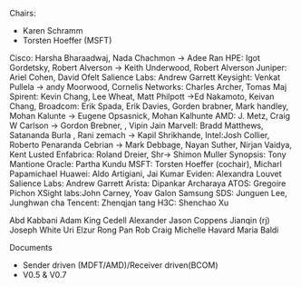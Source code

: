 Chairs:
- Karen Schramm
- Torsten Hoeffer (MSFT)

Cisco: Harsha Bharaadwaj, Nada Chachmon -> Adee Ran
HPE: Igot Gordetsky, Robert Alverson -> Keith Underwood, Robert Alverson
Juniper: Ariel Cohen, David Ofelt
  Salience Labs: Andrew Garrett
Keysight: Venkat Pullela -> andy Moorwood, 
Cornelis Networks: Charles Archer, Tomas Maj
Spirent:  Kevin Chang, Lee Wheat, Matt Philpott ->Ed Nakamoto, Keivan Chang, 
Broadcom: Erik Spada, Erik Davies, Gorden brabner, Mark handley, Mohan Kalunte -> Eugene Opsasnick, Mohan Kalhunte
AMD: J. Metz, Craig W Carlson -> Gordon Brebner, , Vipin Jain
Marvell: Bradd Matthews, Satananda Burla , Rani zemach -> Kapil Shrikhande, 
Intel:Josh Collier, Roberto Penaranda Cebrian -> Mark Debbage, Nayan Suther, Nirjan Vaidya, Kent Lusted
Enfabrica: Roland Dreier, Shr-> Shimon Muller
  Synopsis: Tony Mantione
Oracle: Partha Kundu
MSFT: Torsten Hoeffer (cochair), Micharl Papamichael
Huawei: Aldo Artigiani, Jai Kumar
Eviden: Alexandra Louvet
Salience Labs: Andrew Garrett
Arista: Dipankar Archaraya
ATOS: Gregoire Pichon
XSight labs:John Carney, Yoav Galon
Samsung SDS: Junguen Lee, Junghwan cha
Tencent: Zhenqjan tang
H3C: Shenchao Xu

Abd Kabbani
Adam King
Cedell Alexander
Jason Coppens
Jianqin (rj)
Joseph White
Uri Elzur
Rong Pan
Rob Craig
Michelle Havard
Maria Baldi


Documents
- Sender driven (MDFT/AMD)/Receiver driven(BCOM)
- V0.5 & V0.7